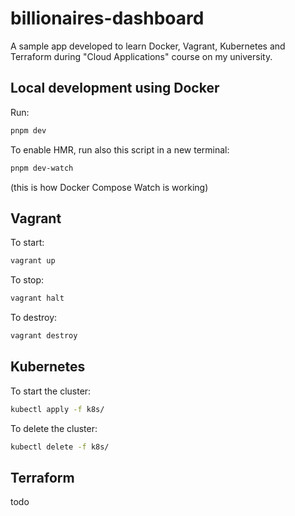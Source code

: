 # billionaires-dashboard

A sample app developed to learn Docker, Vagrant, Kubernetes and Terraform during "Cloud Applications" course on my university.

## Local development using Docker

Run:

```bash
pnpm dev
```

To enable HMR, run also this script in a new terminal:

```bash
pnpm dev-watch
```

(this is how Docker Compose Watch is working)

## Vagrant

To start:

```bash
vagrant up
```

To stop:

```bash
vagrant halt
```

To destroy:

```bash
vagrant destroy
```

## Kubernetes

To start the cluster:

```bash
kubectl apply -f k8s/
```

To delete the cluster:

```bash
kubectl delete -f k8s/
```

## Terraform

todo
